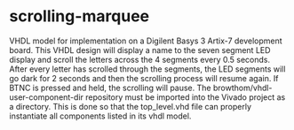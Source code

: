 # scrolling-marquee
VHDL model for implementation on a Digilent Basys 3 Artix-7 development board. This VHDL design will display a name to the seven segment LED display and scroll the letters across the 4 segments every 0.5 seconds. After every letter has scrolled through the segments, the LED segments will go dark for 2 seconds and then the scrolling process will resume again. If BTNC is pressed and held, the scrolling will pause. The browthom/vhdl-user-component-dir repository must be imported into the Vivado project as a directory. This is done so that the top_level.vhd file can properly instantiate all components listed in its vhdl model.
